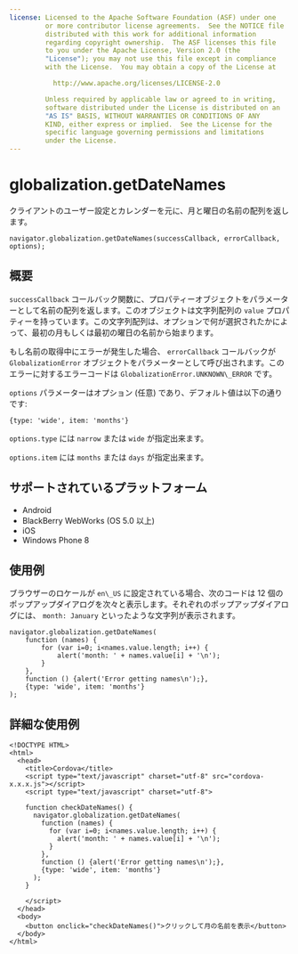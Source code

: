 ```yaml
---
license: Licensed to the Apache Software Foundation (ASF) under one
         or more contributor license agreements.  See the NOTICE file
         distributed with this work for additional information
         regarding copyright ownership.  The ASF licenses this file
         to you under the Apache License, Version 2.0 (the
         "License"); you may not use this file except in compliance
         with the License.  You may obtain a copy of the License at

           http://www.apache.org/licenses/LICENSE-2.0

         Unless required by applicable law or agreed to in writing,
         software distributed under the License is distributed on an
         "AS IS" BASIS, WITHOUT WARRANTIES OR CONDITIONS OF ANY
         KIND, either express or implied.  See the License for the
         specific language governing permissions and limitations
         under the License.
---
```


globalization.getDateNames
===========

クライアントのユーザー設定とカレンダーを元に、月と曜日の名前の配列を返します。

    navigator.globalization.getDateNames(successCallback, errorCallback, options);

概要
-----------

`successCallback` コールバック関数に、プロパティーオブジェクトをパラメーターとして名前の配列を返します。このオブジェクトは文字列配列の `value` プロパティーを持っています。この文字列配列は、オプションで何が選択されたかによって、最初の月もしくは最初の曜日の名前から始まります。

もし名前の取得中にエラーが発生した場合、 `errorCallback` コールバックが `GlobalizationError` オブジェクトをパラメーターとして呼び出されます。このエラーに対するエラーコードは `GlobalizationError.UNKNOWN\_ERROR` です。

`options` パラメーターはオプション (任意) であり、デフォルト値は以下の通りです:

    {type: 'wide', item: 'months'}

`options.type` には `narrow` または `wide` が指定出来ます。

`options.item` には `months` または `days` が指定出来ます。


サポートされているプラットフォーム
-------------------

- Android
- BlackBerry WebWorks (OS 5.0 以上)
- iOS
- Windows Phone 8

使用例
-------------

ブラウザーのロケールが `en\_US` に設定されている場合、次のコードは 12 個のポップアップダイアログを次々と表示します。それぞれのポップアップダイアログには、 `month: January` といったような文字列が表示されます。

    navigator.globalization.getDateNames(
        function (names) {
            for (var i=0; i<names.value.length; i++) {
                alert('month: ' + names.value[i] + '\n');
            }
        },
        function () {alert('Error getting names\n');},
        {type: 'wide', item: 'months'}
    );


詳細な使用例
------------

    <!DOCTYPE HTML>
    <html>
      <head>
        <title>Cordova</title>
        <script type="text/javascript" charset="utf-8" src="cordova-x.x.x.js"></script>
        <script type="text/javascript" charset="utf-8">

        function checkDateNames() {
          navigator.globalization.getDateNames(
            function (names) {
              for (var i=0; i<names.value.length; i++) {
                alert('month: ' + names.value[i] + '\n');
              }
            },
            function () {alert('Error getting names\n');},
            {type: 'wide', item: 'months'}
          );
        }

        </script>
      </head>
      <body>
        <button onclick="checkDateNames()">クリックして月の名前を表示</button>
      </body>
    </html>

